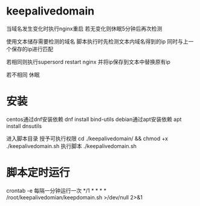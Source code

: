 # keepalivedomain

当域名发生变化时执行nginx重启
若无变化则休眠5分钟后再次检测

使用文本储存需要检测的域名
脚本执行时先检测文本内域名得到的ip
同时与上一个保存的ip进行匹配

若相同则执行supersord restart nginx
并将ip保存到文本中替换原有ip

若不相同 休眠

# 安装
centos通过dnf安装依赖
dnf install bind-utils
debian通过apt安装依赖
apt install dnsutils

进入脚本目录 授予可执行权限
cd ./keepalivedomain/ && chmod +x ./keepalivedomain.sh
执行脚本
./keepalivedomain.sh

# 脚本定时运行
crontab -e
每隔一分钟运行一次
*/1 * * * * /root/keepalivedomian/keepdomain.sh >/dev/null 2>&1